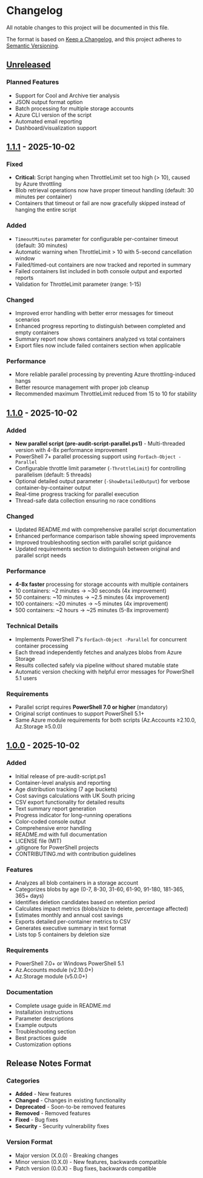 # Changelog

All notable changes to this project will be documented in this file.

The format is based on [Keep a Changelog](https://keepachangelog.com/en/1.0.0/),
and this project adheres to [Semantic Versioning](https://semver.org/spec/v2.0.0.html).

## [Unreleased]

### Planned Features
- Support for Cool and Archive tier analysis
- JSON output format option
- Batch processing for multiple storage accounts
- Azure CLI version of the script
- Automated email reporting
- Dashboard/visualization support

## [1.1.1] - 2025-10-02

### Fixed
- **Critical:** Script hanging when ThrottleLimit set too high (> 10), caused by Azure throttling
- Blob retrieval operations now have proper timeout handling (default: 30 minutes per container)
- Containers that timeout or fail are now gracefully skipped instead of hanging the entire script

### Added
- `TimeoutMinutes` parameter for configurable per-container timeout (default: 30 minutes)
- Automatic warning when ThrottleLimit > 10 with 5-second cancellation window
- Failed/timed-out containers are now tracked and reported in summary
- Failed containers list included in both console output and exported reports
- Validation for ThrottleLimit parameter (range: 1-15)

### Changed
- Improved error handling with better error messages for timeout scenarios
- Enhanced progress reporting to distinguish between completed and empty containers
- Summary report now shows containers analyzed vs total containers
- Export files now include failed containers section when applicable

### Performance
- More reliable parallel processing by preventing Azure throttling-induced hangs
- Better resource management with proper job cleanup
- Recommended maximum ThrottleLimit reduced from 15 to 10 for stability

## [1.1.0] - 2025-10-02

### Added
- **New parallel script (pre-audit-script-parallel.ps1)** - Multi-threaded version with 4-8x performance improvement
- PowerShell 7+ parallel processing support using `ForEach-Object -Parallel`
- Configurable throttle limit parameter (`-ThrottleLimit`) for controlling parallelism (default: 5 threads)
- Optional detailed output parameter (`-ShowDetailedOutput`) for verbose container-by-container output
- Real-time progress tracking for parallel execution
- Thread-safe data collection ensuring no race conditions

### Changed
- Updated README.md with comprehensive parallel script documentation
- Enhanced performance comparison table showing speed improvements
- Improved troubleshooting section with parallel script guidance
- Updated requirements section to distinguish between original and parallel script needs

### Performance
- **4-8x faster** processing for storage accounts with multiple containers
- 10 containers: ~2 minutes → ~30 seconds (4x improvement)
- 50 containers: ~10 minutes → ~2.5 minutes (4x improvement)  
- 100 containers: ~20 minutes → ~5 minutes (4x improvement)
- 500 containers: ~2 hours → ~25 minutes (5-8x improvement)

### Technical Details
- Implements PowerShell 7's `ForEach-Object -Parallel` for concurrent container processing
- Each thread independently fetches and analyzes blobs from Azure Storage
- Results collected safely via pipeline without shared mutable state
- Automatic version checking with helpful error messages for PowerShell 5.1 users

### Requirements
- Parallel script requires **PowerShell 7.0 or higher** (mandatory)
- Original script continues to support PowerShell 5.1+
- Same Azure module requirements for both scripts (Az.Accounts ≥2.10.0, Az.Storage ≥5.0.0)

## [1.0.0] - 2025-10-02

### Added
- Initial release of pre-audit-script.ps1
- Container-level analysis and reporting
- Age distribution tracking (7 age buckets)
- Cost savings calculations with UK South pricing
- CSV export functionality for detailed results
- Text summary report generation
- Progress indicator for long-running operations
- Color-coded console output
- Comprehensive error handling
- README.md with full documentation
- LICENSE file (MIT)
- .gitignore for PowerShell projects
- CONTRIBUTING.md with contribution guidelines

### Features
- Analyzes all blob containers in a storage account
- Categorizes blobs by age (0-7, 8-30, 31-60, 61-90, 91-180, 181-365, 365+ days)
- Identifies deletion candidates based on retention period
- Calculates impact metrics (blobs/size to delete, percentage affected)
- Estimates monthly and annual cost savings
- Exports detailed per-container metrics to CSV
- Generates executive summary in text format
- Lists top 5 containers by deletion size

### Requirements
- PowerShell 7.0+ or Windows PowerShell 5.1
- Az.Accounts module (v2.10.0+)
- Az.Storage module (v5.0.0+)

### Documentation
- Complete usage guide in README.md
- Installation instructions
- Parameter descriptions
- Example outputs
- Troubleshooting section
- Best practices guide
- Customization options

## Release Notes Format

### Categories
- **Added** - New features
- **Changed** - Changes in existing functionality
- **Deprecated** - Soon-to-be removed features
- **Removed** - Removed features
- **Fixed** - Bug fixes
- **Security** - Security vulnerability fixes

### Version Format
- Major version (X.0.0) - Breaking changes
- Minor version (0.X.0) - New features, backwards compatible
- Patch version (0.0.X) - Bug fixes, backwards compatible

[Unreleased]: https://github.com/Phoenix-Software-Limited/pwsh-azure-storage-lifecycle/compare/v1.1.1...HEAD
[1.1.1]: https://github.com/Phoenix-Software-Limited/pwsh-azure-storage-lifecycle/compare/v1.1.0...v1.1.1
[1.1.0]: https://github.com/Phoenix-Software-Limited/pwsh-azure-storage-lifecycle/compare/v1.0.0...v1.1.0
[1.0.0]: https://github.com/Phoenix-Software-Limited/pwsh-azure-storage-lifecycle/releases/tag/v1.0.0
